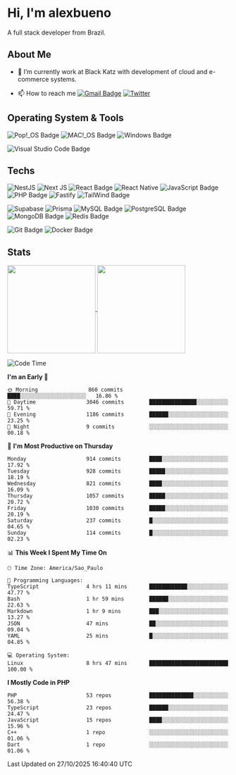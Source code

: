 # Hi, I'm alexbueno

A full stack developer from Brazil.

## About Me

- 🌱 I’m currently work at Black Katz with development of cloud and e-commerce systems.

- 📫 How to reach me [![Gmail Badge](https://img.shields.io/badge/-gmail-c14438?style=for-the-badge&logo=Gmail&logoColor=ffffff)](mailto:alexsandrofbueno@gmail.com) [![Twitter](https://img.shields.io/badge/twitter-1DA1F2.svg?style=for-the-badge&logo=twitter&logoColor=ffffff)](https://x.com/Alex_Bueno_7)

## Operating System & Tools

![Pop!_OS Badge](https://img.shields.io/badge/Pop!__OS-48B9C7?logo=popos&logoColor=fff&style=flat)
![MAC!_OS Badge](https://img.shields.io/badge/macOS-000000?style=flat&logo=apple&logoColor=white)
![Windows Badge](https://img.shields.io/badge/Windows-0078D6?logo=windows&logoColor=fff&style=flat)

![Visual Studio Code Badge](https://img.shields.io/badge/Visual%20Studio%20Code-007ACC?logo=visualstudiocode&logoColor=fff&style=flat)

## Techs

![NestJS](https://img.shields.io/badge/nestjs-%23E0234E.svg?style=flat&logo=nestjs&logoColor=white)
![Next JS](https://img.shields.io/badge/Next-black?style=flat&logo=next.js&logoColor=white)
![React Badge](https://img.shields.io/badge/React-61DAFB?logo=react&logoColor=000&style=flat)
![React Native](https://img.shields.io/badge/react_native-%2320232a.svg?style=flat&logo=react&logoColor=%2361DAFB)
![JavaScript Badge](https://img.shields.io/badge/JavaScript-F7DF1E?logo=javascript&logoColor=000&style=flat)
![PHP Badge](https://img.shields.io/badge/PHP-777BB4?logo=php&logoColor=fff&style=flat)
![Fastify](https://img.shields.io/badge/fastify-%23000000.svg?style=flat&logo=fastify&logoColor=white)
![TailWind Badge](https://img.shields.io/badge/Tailwind_CSS-06B6D4?style=flat&logo=tailwind-css&logoColor=white)

![Supabase](https://img.shields.io/badge/Supabase-3ECF8E?style=flat&logo=supabase&logoColor=white)
![Prisma](https://img.shields.io/badge/Prisma-3982CE?style=flat&logo=Prisma&logoColor=white)
![MySQL Badge](https://img.shields.io/badge/MySQL-4479A1?logo=mysql&logoColor=fff&style=flat)
![PostgreSQL Badge](https://img.shields.io/badge/PostgreSQL-4169E1?logo=postgresql&logoColor=fff&style=flat)
![MongoDB Badge](https://img.shields.io/badge/MongoDB-47A248?logo=mongodb&logoColor=fff&style=flat)
![Redis Badge](https://img.shields.io/badge/Redis-DC382D?logo=redis&logoColor=fff&style=flat)

![Git Badge](https://img.shields.io/badge/Git-F05032?logo=git&logoColor=fff&style=flat)
![Docker Badge](https://img.shields.io/badge/Docker-2496ED?logo=docker&logoColor=fff&style=flat)


## Stats

<a href="https://github.com/anuraghazra/github-readme-stats">
  <img height=200 align="center" src="https://github-readme-stats.vercel.app/api?username=alexbueno7&theme=dark" />
</a>
<a href="https://github.com/anuraghazra/convoychat">
  <img height=200 align="center" src="https://github-readme-stats.vercel.app/api/top-langs?username=alexbueno7&layout=compact&langs_count=8&card_width=320&theme=dark" />
</a>

<!--START_SECTION:waka-->
![Code Time](http://img.shields.io/badge/Code%20Time-1%2C992%20hrs%2046%20mins-blue)

**I'm an Early 🐤** 

```text
🌞 Morning                860 commits         ████░░░░░░░░░░░░░░░░░░░░░   16.86 % 
🌆 Daytime                3046 commits        ███████████████░░░░░░░░░░   59.71 % 
🌃 Evening                1186 commits        ██████░░░░░░░░░░░░░░░░░░░   23.25 % 
🌙 Night                  9 commits           ░░░░░░░░░░░░░░░░░░░░░░░░░   00.18 % 
```
📅 **I'm Most Productive on Thursday** 

```text
Monday                   914 commits         ████░░░░░░░░░░░░░░░░░░░░░   17.92 % 
Tuesday                  928 commits         █████░░░░░░░░░░░░░░░░░░░░   18.19 % 
Wednesday                821 commits         ████░░░░░░░░░░░░░░░░░░░░░   16.09 % 
Thursday                 1057 commits        █████░░░░░░░░░░░░░░░░░░░░   20.72 % 
Friday                   1030 commits        █████░░░░░░░░░░░░░░░░░░░░   20.19 % 
Saturday                 237 commits         █░░░░░░░░░░░░░░░░░░░░░░░░   04.65 % 
Sunday                   114 commits         █░░░░░░░░░░░░░░░░░░░░░░░░   02.23 % 
```


📊 **This Week I Spent My Time On** 

```text
🕑︎ Time Zone: America/Sao_Paulo

💬 Programming Languages: 
TypeScript               4 hrs 11 mins       ████████████░░░░░░░░░░░░░   47.77 % 
Bash                     1 hr 59 mins        ██████░░░░░░░░░░░░░░░░░░░   22.63 % 
Markdown                 1 hr 9 mins         ███░░░░░░░░░░░░░░░░░░░░░░   13.27 % 
JSON                     47 mins             ██░░░░░░░░░░░░░░░░░░░░░░░   09.04 % 
YAML                     25 mins             █░░░░░░░░░░░░░░░░░░░░░░░░   04.85 % 

💻 Operating System: 
Linux                    8 hrs 47 mins       █████████████████████████   100.00 % 
```

**I Mostly Code in PHP** 

```text
PHP                      53 repos            ██████████████░░░░░░░░░░░   56.38 % 
TypeScript               23 repos            ██████░░░░░░░░░░░░░░░░░░░   24.47 % 
JavaScript               15 repos            ████░░░░░░░░░░░░░░░░░░░░░   15.96 % 
C++                      1 repo              ░░░░░░░░░░░░░░░░░░░░░░░░░   01.06 % 
Dart                     1 repo              ░░░░░░░░░░░░░░░░░░░░░░░░░   01.06 % 
```




 Last Updated on 27/10/2025 16:40:40 UTC
<!--END_SECTION:waka-->
